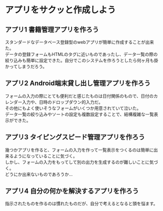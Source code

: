 # アプリをサクッと作成しよう

## アプリ1 書籍管理アプリを作ろう
 スタンダードなデータベース登録型のwebアプリが簡単に作成することが出来た。  
 データの登録フォームもHTMLのタグに近いものであったし、データ一覧の際の絞り込みも簡単に設定できた。自分でこのシステムを作ろうとしたら何ヶ月も掛かってしまうだろう。
 
## アプリ2 Android端末貸し出し管理アプリを作ろう
 フォームの入力の際にとても便利だと感じたものは日付関係のもので、日付のカレンダー入力や、日時のドロップダウン的入力だ。  
 その他にもよく使いそうなフォームがいくつか用意されていて泣いた。  
 データ一覧の絞り込みやソートの設定も複数設定することで、結構複雑な一覧表示ができた。

## アプリ3 タイピングスピード管理アプリを作ろう
 幾つかアプリを作ると、フォームの入力を作って一覧表示をつくるのは簡単に出来るようになっていることに気づく。  
 しかし、フォームの入力をもってして別の出力を生成するのが難しいことに気づく。  
 どうにか出来ないものであろうか…

## アプリ4 自分の何かを解決するアプリを作ろう
 指示されたものを作るのは慣れたものだが、自分で考えるとなると頭を悩ます。  


